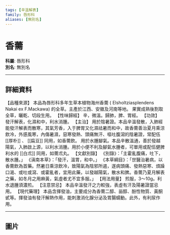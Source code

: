 ```yaml
---
tags: [辛溫解表]
family: 唇形科
aliases: [無別名]
---
```


# 香薷

**科屬**: 唇形科  
**別名**: 無別名  

---

## 詳細資料
【品種來源】
本品為唇形科多年生草本植物海州香薷 (
Elsholtziasplendens Nakai
ex F.Mackawa) 的全草。主產於江西、安徽及河南等地。
果實成熟後割取全草，曬乾、切段生用。
【性味歸經】
辛，微溫。歸肺，脾、胃經。
【功效】
發汗解表，化濕和中，利水消腫。
【主治】
用於陰暑證。本品辛溫發散，入肺經能發汗解表而散寒，其氣芳香，入于脾胃又化濕祛暑而和中，故香薷善治夏月乘涼飲冷，外感風寒，內傷暑濕，惡寒發熱、頭痛無汗、嘔吐腹瀉的陰暑證，常配伍 [[厚朴]] 、 [[扁豆]] 同用，如香薷飲。
用於水腫腳氣。本品辛散溫通，善於發越陽氣，入肺啟上源，以利水消腫。用於小便不利及腳氣水腫者，可單用或配伍健脾利水的 [[白朮]] 同用，如薷朮丸。
【文獻別錄】
《別錄》：「主霍亂腹痛，吐下，散水腫。」
《滇南本草》：「發汗，溫胃，和中。」
《本草綱目》：「世醫治暑病，以香薷飲為首藥。然暑日乘涼飲冷，致陽氣為陰邪所遏，遂病頭痛、發熱惡寒、煩躁口渴、或吐或瀉、或霍亂者，宜用此藥，以發越陽氣，散水和脾。香薷乃夏月解表之藥，如冬月之用麻黃，氣虛者尤不宜多服。」
【用法用量】
煎服，3～10g。利水退腫須濃煎。
【注意禁忌】
本品辛溫發汗之力較強，表虛有汗及陽暑證當忌用。
【現代藥理】
本品含揮發油，主要成分為香薷二醇、甾醇、酚性物質、黃酮甙等。揮發油有發汗解熱作用，能刺激消化腺分泌及胃腸蠕動。此外，有利尿作用。

---

## 圖片
